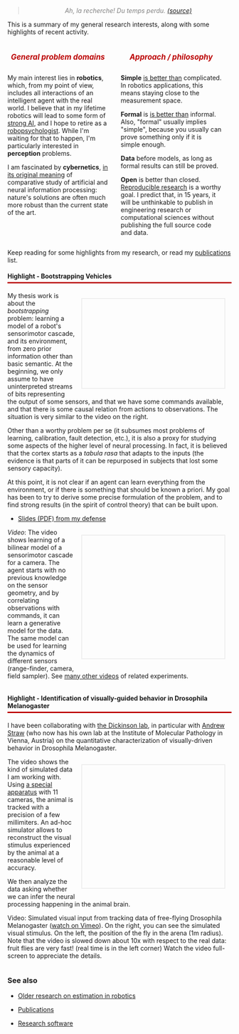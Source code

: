 <style type='text/css'>
  blockquote { color: gray; text-align: right; font-style:italic; margin-top: -2em; text-align: center};
 #problems, #approaches, #theories { padding: 0 1.5em 0 0.5em; margin: 0;}
 #problems{ width: 45%; float: left;  clear: left; margin-right: 2em;}
 #approaches {width: 45%; float: left;}
 #theories { width: 45%; float: left;  clear: left;}
 #theories { margin-top: 1em;}


 #after { clear: both;}
 h4 { border-bottom: solid 3px #b00; padding-bottom: 5px}
 h5 { font-size: 1.2em; color: #b00; text-align: center; 
     }
.video { float: right; margin: 1em; border: solid 2px #eee;}
.video_caption { font-style: italic; font-size: 95%}
</style>

> Ah, la recherche! Du temps perdu.
> [(source)](http://projecteuclid.org/euclid.em/1062620828)

This is a summary of my general research interests, 
along with some highlights of recent activity.

<div id='problems' markdown=1>

##### General problem domains

My main interest lies in **robotics**, which, from my point of view, includes all 
interactions of an intelligent agent with the real world. I believe that in my
lifetime robotics will lead to some form of [strong AI], and I hope to retire as a [robopsychologist]. While I'm waiting for that to happen, I'm particularly interested in **perception** problems.
  
  <!-- Inspiration: Asimov. I know, it's fiction, but I wouldn't be doing this without his books. -->
  
I am fascinated by **cybernetics**, [in its original meaning][wiener] of 
comparative study of artificial and neural information processing:
nature's solutions are often much more robust than the current state
of the art.
  
  <!-- Inspiration: [Cybernetics: Or the Control and Communication in the Animal and the Machine][wiener] -->

</div>

<div id='approaches' markdown=1>

##### Approach / philosophy

**Simple** [is better than][vehicles] complicated. In robotics
applications, this means staying close to the measurement space.

**Formal** is [is better than][Dijkstra] informal.
Also, "formal" usually implies "simple", because you usually can prove something
only if it is simple enough.

**Data** before models, as long as formal results can still be proved.

**Open** is better than closed.
[Reproducible research][repres] is a worthy goal.
I predict that, in 15 years, it will be unthinkable to publish
in engineering research or computational sciences without publishing
the full source code and data. 

</div>

  <!-- (Control community ) -->
  <!-- Inspiration: Hinton's networks -->
  <!-- publishing in the future -->


<div style='display: none' id='theories' markdown=1>

#####  Favorite theories and methods

My first love is **estimation and filtering**. 
At Caltech I was infected with people's enthusiasm
on differential **geometry**.

When you apply *geometry* to *estimation*  you get  **information geometry** ([Wikipedia summary][araki], [serious introduction][cosma]).  
When you apply *estimation* to *geometry* you get **intrinsic estimation**
(see for example the
[theory of shape spaces][kendall], and [my favorite paper][smith]).  

I'm interested in both combinations (and both will provide a lifetime learning experience).

[cosma]: http://cscs.umich.edu/~crshalizi/notebooks/info-geo.html

</div>

<div style='clear: both'></div>


Keep reading for some highlights from my research, or read my [publications] list.


[information_spaces]: http://msl.cs.uiuc.edu/~lavalle/
[araki]: http://en.wikipedia.org/wiki/Information_geometry
[vehicles]: http://en.wikipedia.org/wiki/Valentino_Braitenberg
[Dijkstra]: http://www.cs.utexas.edu/users/EWD/
[kendall]: http://www.jstor.org/stable/2245331
[smith]: http://ieeexplore.ieee.org/xpls/abs_all.jsp?arnumber=1420804
[wiener]: http://en.wikipedia.org/wiki/Norbert_Wiener
[Strong AI]: http://en.wikipedia.org/wiki/Strong_AI
[robopsychologist]: http://en.wikipedia.org/wiki/Robopsychology
[repres]: http://www.reproducibleresearch.net

<!-- or [information spaces][information_spaces]. -->

#### Highlight - Bootstrapping Vehicles


<div style='float: right; margin: 1em; border: solid 2px #eee;'>
<object width="320" height="200"><param name="allowfullscreen" value="true" /><param name="allowscriptaccess" value="always" /><param name="movie" value="http://vimeo.com/moogaloop.swf?clip_id=19263374&amp;server=vimeo.com&amp;show_title=1&amp;show_byline=1&amp;show_portrait=1&amp;color=00ADEF&amp;fullscreen=1&amp;autoplay=0&amp;loop=0" /><embed src="http://vimeo.com/moogaloop.swf?clip_id=19263374&amp;server=vimeo.com&amp;show_title=1&amp;show_byline=1&amp;show_portrait=1&amp;color=00ADEF&amp;fullscreen=1&amp;autoplay=0&amp;loop=0" type="application/x-shockwave-flash" allowfullscreen="true" allowscriptaccess="always" width="320" height="200"></embed></object> 
</div>

My thesis work is about the *bootstrapping* problem: learning a model of a robot's sensorimotor cascade, and its environment, from zero prior information other than basic semantic. At the beginning, we only assume to have uninterpreted streams of bits representing the output of some sensors, and that we have some commands available, and that there is some causal relation from actions to observations. The situation is very similar to the video on the right.

Other than a worthy problem per se (it subsumes most problems of learning, calibration, fault detection, etc.), it is also a proxy for studying some aspects of the higher level of neural processing. In fact, it is believed that the cortex starts as a *tabula rasa* that adapts to the inputs (the evidence is that parts of it can be repurposed in subjects that lost some sensory capacity).


At this point, it is not clear if an agent can learn everything from the environment, or if there is something that should be known a priori. My goal has been to try to derive some precise formulation of the problem, and to find strong results (in the spirit of control theory) that can be built upon.


- [Slides (PDF) from my defense](http://purl.org/censi/research/201206-defense.pdf)

<!--
Representative papers:

- [Bootstrapping, uncertain semantics, and invariance (PDF)][semantics]   (preprint)
- [A group-theoretic approach to formalizing bootstrapping problems (PDF)][bgds_tr]  (preprint)
- [Bootstrapping bilinear models of sensorimotor cascades][bds] (ICRA'11)
-->

[bgds_tr]: http://purl.org/censi/2011/bgds_tr
[semantics]: http://purl.org/censi/research/2011-icdl-invariance.pdf



<div style='float: right; margin: 1em; border: solid 2px #eee; clear: right'>
<object width="320" height="276"><param name="allowfullscreen" value="true" /><param name="allowscriptaccess" value="always" /><param name="movie" value="http://vimeo.com/moogaloop.swf?clip_id=19271333&amp;server=vimeo.com&amp;show_title=1&amp;show_byline=1&amp;show_portrait=1&amp;color=00ADEF&amp;fullscreen=1&amp;autoplay=0&amp;loop=0" /><embed src="http://vimeo.com/moogaloop.swf?clip_id=19271333&amp;server=vimeo.com&amp;show_title=1&amp;show_byline=1&amp;show_portrait=1&amp;color=00ADEF&amp;fullscreen=1&amp;autoplay=0&amp;loop=0" type="application/x-shockwave-flash" allowfullscreen="true" allowscriptaccess="always" width="320" height="276"></embed></object> 
</div>


*Video*: The video shows learning of a bilinear model of a sensorimotor cascade for a camera. The agent starts with no previous knowledge on the sensor geometry, and by correlating observations with commands, it can learn a generative model for the data. The same model can be used for learning the dynamics of different sensors (range-finder, camera, field sampler).
See [many other videos][bevideos] of related experiments.


[bevideos]: http://purl.org/censi/2010/be
[bds]: http://purl.org/censi/2010/boot

[many other videos]: bevideos

<div style='clear: both'></div>

#### Highlight - Identification of visually-guided behavior in Drosophila Melanogaster

I have been collaborating with [the Dickinson lab], in particular with [Andrew Straw][straw] (who now has his own lab at the Institute of Molecular Pathology in Vienna, Austria) on the quantitative characterization of visually-driven behavior in Drosophila Melanogaster.



<div style='float: right; margin: 1em; border: solid 2px #eee;'>
<object width="320" height="276"><param name="allowfullscreen" value="true" /><param name="allowscriptaccess" value="always" /><param name="movie" value="http://vimeo.com/moogaloop.swf?clip_id=19194748&amp;server=vimeo.com&amp;show_title=1&amp;show_byline=1&amp;show_portrait=1&amp;color=00ADEF&amp;fullscreen=1&amp;autoplay=0&amp;loop=0" /><embed src="http://vimeo.com/moogaloop.swf?clip_id=19194748&amp;server=vimeo.com&amp;show_title=1&amp;show_byline=1&amp;show_portrait=1&amp;color=00ADEF&amp;fullscreen=1&amp;autoplay=0&amp;loop=0" type="application/x-shockwave-flash" allowfullscreen="true" allowscriptaccess="always" width="320" height="276"></embed></object> 
</div>

The video  shows the kind of simulated
data I am working with. Using [a special apparatus][mamarama] with 11 cameras, the animal is tracked with a precision of a few millimiters. An ad-hoc simulator allows to reconstruct the visual stimulus experienced by the animal at a reasonable level of accuracy.

We then analyze the data asking whether we can infer the neural processing happening in the animal brain.


Video: Simulated visual input from tracking data of free-flying Drosophila Melanogaster ([watch on Vimeo][video_fly]). On the right, you can see the simulated visual stimulus. On the left, the position of the fly in the arena (1m radius). Note that the video is slowed down about 10x with respect to the real data: fruit flies are very fast! (real time is in the left corner) Watch the video full-screen to appreciate the details. 
 
[video_fly]: http://vimeo.com/19194748

[straw]: http://strawlab.org
[mamarama]: http://www.its.caltech.edu/~astraw/research/flydra/

[the Dickinson lab]: http://www.dickinson.caltech.edu/

<div style='clear: both'></div>

### See also ###

- [Older research on estimation in robotics](vignettes)
- [Publications][Publications]


- [Research software](../software) 

[Publications]: ../publications/